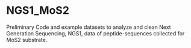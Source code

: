 # NGS1_MoS2
Preliminary Code and example datasets to analyze and clean Next Generation Sequencing, NGS1, data of peptide-sequences collected for MoS2 substrate.
